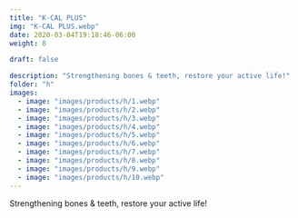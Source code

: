 ```yaml
---
title: "K-CAL PLUS"
img: "K-CAL PLUS.webp"
date: 2020-03-04T19:18:46-06:00
weight: 8

draft: false

description: "Strengthening bones & teeth, restore your active life!"
folder: "h"
images:
  - image: "images/products/h/1.webp"
  - image: "images/products/h/2.webp"
  - image: "images/products/h/3.webp"
  - image: "images/products/h/4.webp"
  - image: "images/products/h/5.webp"
  - image: "images/products/h/6.webp"
  - image: "images/products/h/7.webp"
  - image: "images/products/h/8.webp"
  - image: "images/products/h/9.webp"
  - image: "images/products/h/10.webp"
---
```


Strengthening bones & teeth, restore your active life!
